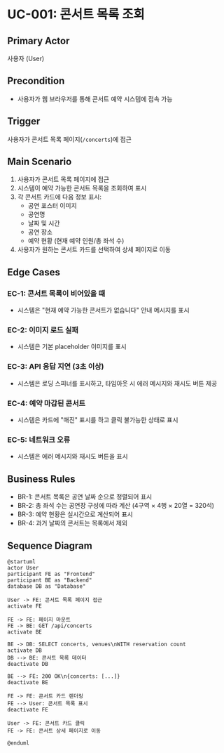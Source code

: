 # UC-001: 콘서트 목록 조회

## Primary Actor
사용자 (User)

## Precondition
- 사용자가 웹 브라우저를 통해 콘서트 예약 시스템에 접속 가능

## Trigger
사용자가 콘서트 목록 페이지(`/concerts`)에 접근

## Main Scenario

1. 사용자가 콘서트 목록 페이지에 접근
2. 시스템이 예약 가능한 콘서트 목록을 조회하여 표시
3. 각 콘서트 카드에 다음 정보 표시:
   - 공연 포스터 이미지
   - 공연명
   - 날짜 및 시간
   - 공연 장소
   - 예약 현황 (현재 예약 인원/총 좌석 수)
4. 사용자가 원하는 콘서트 카드를 선택하여 상세 페이지로 이동

## Edge Cases

### EC-1: 콘서트 목록이 비어있을 때
- 시스템은 "현재 예약 가능한 콘서트가 없습니다" 안내 메시지를 표시

### EC-2: 이미지 로드 실패
- 시스템은 기본 placeholder 이미지를 표시

### EC-3: API 응답 지연 (3초 이상)
- 시스템은 로딩 스피너를 표시하고, 타임아웃 시 에러 메시지와 재시도 버튼 제공

### EC-4: 예약 마감된 콘서트
- 시스템은 카드에 "매진" 표시를 하고 클릭 불가능한 상태로 표시

### EC-5: 네트워크 오류
- 시스템은 에러 메시지와 재시도 버튼을 표시

## Business Rules

- BR-1: 콘서트 목록은 공연 날짜 순으로 정렬되어 표시
- BR-2: 총 좌석 수는 공연장 구성에 따라 계산 (4구역 × 4행 × 20열 = 320석)
- BR-3: 예약 현황은 실시간으로 계산되어 표시
- BR-4: 과거 날짜의 콘서트는 목록에서 제외

## Sequence Diagram

```plantuml
@startuml
actor User
participant FE as "Frontend"
participant BE as "Backend"
database DB as "Database"

User -> FE: 콘서트 목록 페이지 접근
activate FE

FE -> FE: 페이지 마운트
FE -> BE: GET /api/concerts
activate BE

BE -> DB: SELECT concerts, venues\nWITH reservation count
activate DB
DB --> BE: 콘서트 목록 데이터
deactivate DB

BE --> FE: 200 OK\n{concerts: [...]}
deactivate BE

FE -> FE: 콘서트 카드 렌더링
FE --> User: 콘서트 목록 표시
deactivate FE

User -> FE: 콘서트 카드 클릭
FE -> FE: 콘서트 상세 페이지로 이동

@enduml
```

